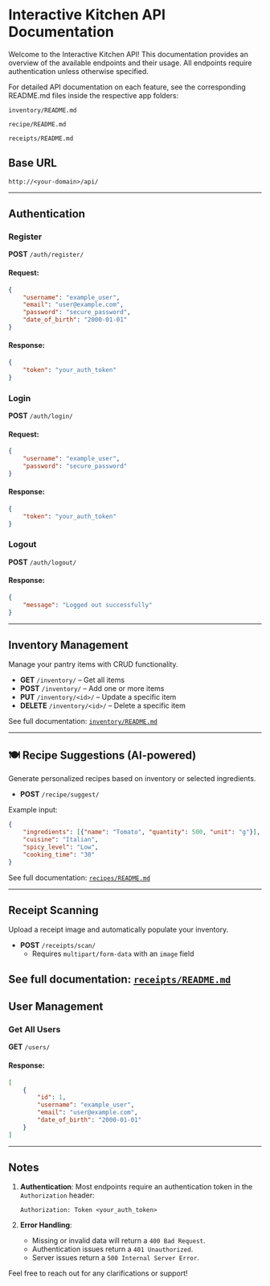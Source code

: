 # Interactive Kitchen API Documentation

Welcome to the Interactive Kitchen API! This documentation provides an overview of the available endpoints and their usage. All endpoints require authentication unless otherwise specified.

For detailed API documentation on each feature, see the corresponding README.md files inside the respective app folders:

`inventory/README.md`

`recipe/README.md`

`receipts/README.md`

## **Base URL**
`http://<your-domain>/api/`

---

## **Authentication**

### **Register**
**POST** `/auth/register/`

#### Request:
```json
{
    "username": "example_user",
    "email": "user@example.com",
    "password": "secure_password",
    "date_of_birth": "2000-01-01"
}
```

#### Response:
```json
{
    "token": "your_auth_token"
}
```

### **Login**
**POST** `/auth/login/`

#### Request:
```json
{
    "username": "example_user",
    "password": "secure_password"
}
```

#### Response:
```json
{
    "token": "your_auth_token"
}
```

### **Logout**
**POST** `/auth/logout/`

#### Response:
```json
{
    "message": "Logged out successfully"
}
```

---

## Inventory Management

Manage your pantry items with CRUD functionality.

- **GET** `/inventory/` – Get all items
- **POST** `/inventory/` – Add one or more items
- **PUT** `/inventory/<id>/` – Update a specific item
- **DELETE** `/inventory/<id>/` – Delete a specific item

See full documentation: [`inventory/README.md`](./inventory/README.md)

---

## 🍽️ Recipe Suggestions (AI-powered)

Generate personalized recipes based on inventory or selected ingredients.

- **POST** `/recipe/suggest/`

Example input:
```json
{
    "ingredients": [{"name": "Tomato", "quantity": 500, "unit": "g"}],
    "cuisine": "Italian",
    "spicy_level": "Low",
    "cooking_time": "30"
}
```
 See full documentation: [`recipes/README.md`](./recipes/README.md)

---

## Receipt Scanning

Upload a receipt image and automatically populate your inventory.

- **POST** `/receipts/scan/`
  - Requires `multipart/form-data` with an `image` field

See full documentation: [`receipts/README.md`](./receipts/README.md)
---

## **User Management**

### **Get All Users**
**GET** `/users/`

#### Response:
```json
[
    {
        "id": 1,
        "username": "example_user",
        "email": "user@example.com",
        "date_of_birth": "2000-01-01"
    }
]
```

---

## **Notes**
1. **Authentication**: Most endpoints require an authentication token in the `Authorization` header:
   ```
   Authorization: Token <your_auth_token>
   ```

2. **Error Handling**:
   - Missing or invalid data will return a `400 Bad Request`.
   - Authentication issues return a `401 Unauthorized`.
   - Server issues return a `500 Internal Server Error`.

Feel free to reach out for any clarifications or support!

